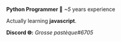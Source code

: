   **Python Programmer 🐍**
  *~5* years experience

  Actually learning **javascript**.

__Discord 🌐:__ *Grosse pastèque#6705*
